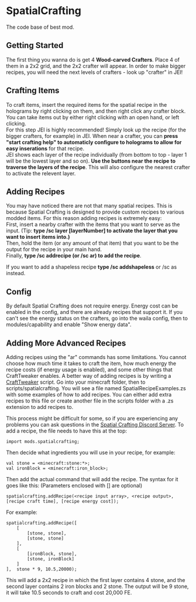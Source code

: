 # SpatialCrafting
The code base of best mod.

## Getting Started

The first thing you wanna do is get 4 <b>Wood-carved Crafters</b>. Place 4 of them in a 2x2 grid, and the 2x2 crafter will appear.
In order to make bigger recipes, you will need the next levels of crafters - look up "crafter" in JEI!

## Crafting Items

To craft items, insert the required items for the spatial recipe in the holograms by right clicking on them, and then right click any  crafter block. You can take items out by either right clicking with an open hand, or left clicking.  
For this step JEI is highly recommended! Simply look up the recipe (for the bigger crafters, for example) in JEI. When near a crafter, you can <b>press "start crafting help" to automaticly configure to holograms to allow for easy inserations</b> for that recipe.  
JEI shows each layer of the recipe individually (from bottom to top - layer 1 will be the lowest layer and so on). <b>Use the buttons near the recipe to traverse the layers of the recipe</b>. This will also configure the nearest crafter to activate the relevent layer.

## Adding Recipes

You may have noticed there are not that many spatial recipes. This is because Spatial Crafting is designed to provide custom recipes to various modded items. For this reason adding recipes is extremely easy:  
First, insert a nearby crafter with the items that you want to serve as the input. (Tip: <b>type /sc layer [layerNumber] to activate the layer that you want to insert items into.)</b>  
Then, hold the item (or any amount of that item) that you want to be the output for the recipe in your main hand.  
Finally, <b>type /sc addrecipe (or /sc ar) to add the recipe</b>.  

If you want to add a shapeless recipe <b>type /sc addshapeless</b> or /sc as instead.

## Config
By default Spatial Crafting does not require energy. Energy cost can be enabled in the config, and there are already recipes that support it. If you can't see the energy status on the crafters, go into the waila config, then to modules/capability and enable "Show energy data".
  
## Adding More Advanced Recipes

Adding recipes using the "ar" commands has some limitations. You cannot choose how much time it takes to craft the item, how much energy the recipe costs (if energy usage is enabled), and some other things that CraftTweaker enables. 
A better way of adding recipes is by writing a [CraftTweaker](https://crafttweaker.readthedocs.io/en/latest/) script.
Go into your minecraft folder, then to scripts/spatialcrafting. You will see a file named SpatialRecipeExamples.zs with some examples of how to add recipes. You can either add extra recipes to this file or create another file in the scripts folder with a .zs extension to add recipes to.

This process might be difficult for some, so if you are experiencing any problems you can ask questions in the [Spatial Crafting Discord Server](https://discord.gg/CFaCu97).
To add a recipe, the file needs to have this at the top:
```
import mods.spatialcrafting;
```
Then decide what ingredients you will use in your recipe, for example:
```
val stone = <minecraft:stone:*>;
val ironBlock = <minecraft:iron_block>;
```
Then add the actual command that will add the recipe. The syntax for it goes like this: (Parameters enclosed with [] are optional)
```
spatialcrafting.addRecipe(<recipe input array>, <recipe output>, [recipe craft time], [recipe energy cost]);
```
For example:
```
spatialcrafting.addRecipe([
	[
		[stone, stone],
		[stone, stone]
	],
	[
		[ironBlock, stone],
		[stone, ironBlock]
	]
],	stone * 9, 10.5,20000);
```
This will add a 2x2 recipe in which the first layer contains 4 stone, and the second layer contains 2 iron blocks and 2 stone. The output will be 9 stone, it will take 10.5 seconds to craft and cost 20,000 FE.
